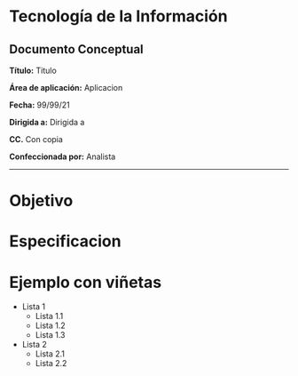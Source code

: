# Tecnología de la Información
## Documento Conceptual

**Título:** Titulo

**Área de aplicación:**	Aplicacion

**Fecha:** 99/99/21

**Dirigida a:**	Dirigida a

**CC.**	Con copia

**Confeccionada por:** Analista

***

# Objetivo

# Especificacion

# Ejemplo con viñetas

* Lista 1
  * Lista 1.1
  * Lista 1.2
  * Lista 1.3
* Lista 2
  * Lista 2.1
  * Lista 2.2